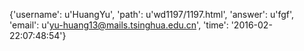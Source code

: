 {'username': u'HuangYu', 'path': u'wd1197/1197.html', 'answer': u'fgf', 'email': u'yu-huang13@mails.tsinghua.edu.cn', 'time': '2016-02-22:07:48:54'}